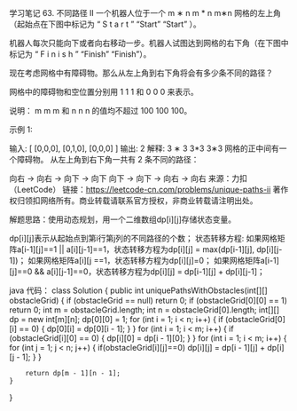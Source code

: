 学习笔记
63. 不同路径 II
一个机器人位于一个 m ∗ n m * n m∗n 网格的左上角 （起始点在下图中标记为 “ S t a r t ” “Start” “Start” ）。

机器人每次只能向下或者向右移动一步。机器人试图达到网格的右下角（在下图中标记为 “ F i n i s h ” “Finish” “Finish”）。

现在考虑网格中有障碍物。那么从左上角到右下角将会有多少条不同的路径？

网格中的障碍物和空位置分别用 1 1 1 和 0 0 0 来表示。

说明： m m m 和 n n n 的值均不超过 100 100 100。

示例 1:

输入:
[
[0,0,0],
[0,1,0],
[0,0,0]
]
输出: 2
解释:
3 ∗ 3 3*3 3∗3 网格的正中间有一个障碍物。
从左上角到右下角一共有 2 条不同的路径：

向右 -> 向右 -> 向下 -> 向下
向下 -> 向下 -> 向右 -> 向右
来源：力扣（LeetCode）
链接：https://leetcode-cn.com/problems/unique-paths-ii
著作权归领扣网络所有。商业转载请联系官方授权，非商业转载请注明出处。

解题思路：使用动态规划，用一个二维数组dp[i][j]存储状态变量。

dp[i][j]表示从起始点到第i行第j列的不同路径的个数；
状态转移方程:
如果网格矩阵a[i-1][j]==1 || a[i][j-1]==1，状态转移方程为dp[i][j] = max(dp[i-1][j], dp[i][j-1])；
如果网格矩阵a[i][j ==1，状态转移方程为dp[i][j]=0；
如果网格矩阵a[i-1][j]==0 && a[i][j-1]==0，状态转移方程为dp[i][j] = dp[i-1][j] + dp[i][j-1]；

java 代码：
class Solution {
    public int uniquePathsWithObstacles(int[][] obstacleGrid) {
        if (obstacleGrid == null) return 0;
        if (obstacleGrid[0][0] == 1) return 0;
        int m = obstacleGrid.length;
        int n = obstacleGrid[0].length;
        int[][] dp = new int[m][n];
        dp[0][0] = 1;
        for (int i = 1; i < n; i++) {
            if (obstacleGrid[0][i] == 0) {
                dp[0][i] = dp[0][i - 1];
            }
        }
        for (int i = 1; i < m; i++) {
            if (obstacleGrid[i][0] == 0) {
                dp[i][0] = dp[i - 1][0];
            }
        }
        for (int i = 1; i < m; i++) {
            for (int j = 1; j < n; j++) {
                if(obstacleGrid[i][j]==0) dp[i][j] = dp[i - 1][j] + dp[i][j - 1];
            }
        }

        return dp[m - 1][n - 1];
    }
}